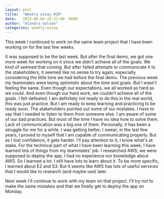 ```yaml
---
layout: post
title:  "Weekly essay #20"
date:   2023-06-04 15:32:00 -0600
author: "Alondra Galvan"
categories: weekly-essay
---
```


This week I continued to work on the same team project that I have been working on for the last few weeks.

It was supposed to be the last week. But after the final demo, we got one more week for working on it since we didn’t achieve all of the goals. We kind of seemed that coming. But after failed attempts to communicate it to the stakeholders, it seemed like no sense to try again, especially considering the little time we had before the final demo. The previous week my teammates were being optimistic about the time and goals. But I wasn’t feeling the same. Even though our expectations, we all worked as hard as we could. And even though our hard work, we couldn’t achieve all of the goals. I felt defeated. I am definitely not ready to do this in the real world, this was just practice. But I am ready to keep learning and practicing to be ready soon.
The stakeholders pointed out some of our mistakes. I have to say that I needed to listen to them from someone else. I am aware of some of our bad practices. But most of the time I have no idea how to solve them. Lack of communication was a big one of them. Personally, it has been a struggle for me for a while. I was getting better, I swear; in the last few years, I proved to myself that I am capable of communicating properly. But as I lost confidence, it gets harder. I'll pay attention to it, I know what's at stake. 
For the technical part of what I have been learning this week, I have learned lots of things from my teammates' job. I researched AWS; we were supposed to deploy the app. I had no experience nor knowledge about AWS. So I learned a lot. I still have lots to learn about it. To be more specific, I learned about E2 and S3. But it seems like AWS has lots of useful services that I would like to research (and maybe use) later.


Next week I'll continue to work with my team on that project. I'll try not to make the same mistakes and that we finally get to deploy the app on Monday.
